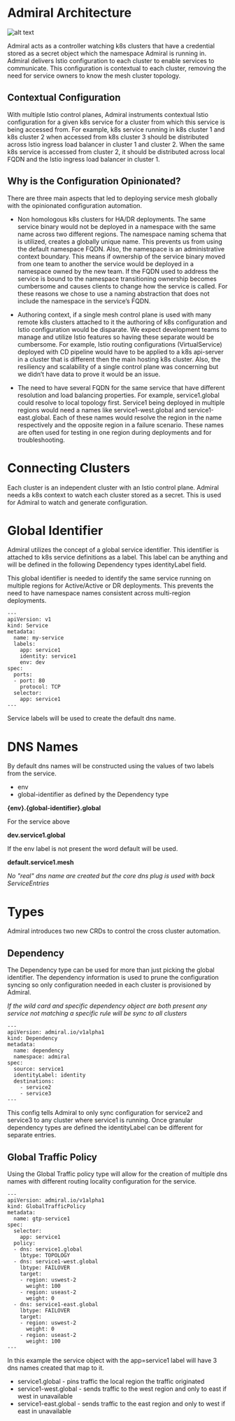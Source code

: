 # Admiral Architecture

![alt text](https://user-images.githubusercontent.com/35096265/65183155-b8244b00-da17-11e9-9f2d-cce5a96fe2e8.png "Admiral Architecture")

Admiral acts as a controller watching k8s clusters that have a credential stored as a secret object which the namespace Admiral is running in.  Admiral delivers Istio configuration to each cluster to enable services to communicate.  This configuration is contextual to each cluster, removing the need for service owners to know the mesh cluster topology.

## Contextual Configuration
With multiple Istio control planes, Admiral instruments contextual Istio configuration for a given k8s service for a cluster from which this service is being accessed from. For example, k8s service running in k8s cluster 1 and k8s cluster 2 when accessed from k8s cluster 3 should be distributed across Istio ingress load balancer in cluster 1 and cluster 2. When the same k8s service is accessed from cluster 2, it should be distributed across local FQDN and the Istio ingress load balancer in cluster 1.


## Why is the Configuration Opinionated?

There are three main aspects that led to deploying service mesh globally with the opinionated configuration automation.

- Non homologous k8s clusters for HA/DR deployments.  The same service binary would not be deployed in a namespace with the same name across two different regions.  The namespace naming schema that is utilized, creates a globally unique name.  This prevents us from using the default namespace FQDN.  Also, the namespace is an administrative context boundary.  This means if ownership of the service binary moved from one team to another the service would be deployed in a namespace owned by the new team. If the FQDN used to address the service is bound to the namespace transitioning ownership becomes cumbersome and causes clients to change how the service is called.  For these reasons we chose to use a naming abstraction that does not include the namespace in the service’s FQDN.

- Authoring context, if a single mesh control plane is used with many remote k8s clusters attached to it the authoring of k8s configuration and Istio configuration would be disparate.  We expect development teams to manage and utilize Istio features so having these separate would be cumbersome.  For example, Istio routing configurations (VirtualService) deployed with CD pipeline would have to be applied to a k8s api-server in a cluster that is different then the main hosting k8s cluster.  Also, the resiliency and scalability of a single control plane was concerning but we didn’t have data to prove it would be an issue.  

- The need to have several FQDN for the same service that have different resolution and load balancing properties.  For example, service1.global could resolve to local topology first.  Service1 being deployed in multiple regions would need a names like service1-west.global and service1-east.global. Each of these names would resolve the region in the name respectively and the opposite region in a failure scenario.  These names are often used for testing in one region during deployments and for troubleshooting.

# Connecting Clusters

Each cluster is an independent cluster with an Istio control plane.  Admiral needs a k8s context to watch each cluster stored as a secret.  This is used for Admiral to watch and generate configuration.

# Global Identifier

Admiral utilizes the concept of a global service identifier.  This identifier is attached to k8s service definitions as a label.  This label can be anything and will be defined in the following Dependency types identityLabel field.  

This global identifier is needed to identify the same service running on multiple regions for Active/Active or DR deployments.  This prevents the need to have namespace names consistent across multi-region deployments.

    ---
    apiVersion: v1
    kind: Service
    metadata:
      name: my-service
      labels:
        app: service1
        identity: service1
        env: dev
    spec:
      ports:
      - port: 80
        protocol: TCP
      selector:
        app: service1
    ---    
Service labels will be used to create the default dns name.

# DNS Names

By default dns names will be constructed using the values of two labels from the service.  
- env
- global-identifier as defined by the Dependency type  

**{env}.{global-identifier}.global**

For the service above

**dev.service1.global**

If the env label is not present the word default will be used.

**default.service1.mesh**

*No "real" dns name are created but the core dns plug is used with back ServiceEntries*

# Types

Admiral introduces two new CRDs to control the cross cluster automation.

## Dependency

The Dependency type can be used for more than just picking the global identifier.  The dependency information is used to prune the configuration syncing so only configuration needed in each
cluster is provisioned by Admiral.  

*If the wild card and specific dependency object are both present any service not matching a specific rule will be sync to all clusters*

    ---
    apiVersion: admiral.io/v1alpha1
    kind: Dependency
    metadata:
      name: dependency
      namespace: admiral
    spec:
      source: service1
      identityLabel: identity
      destinations:
        - service2
        - service3
    ---    
   
This config tells Admiral to only sync configuration for service2 and service3 to any cluster where service1 is running.
Once granular dependency types are defined the identityLabel can be different for separate entries.

## Global Traffic Policy

Using the Global Traffic policy type will allow for the creation of multiple dns names with different routing locality configuration for the service.

    ---
    apiVersion: admiral.io/v1alpha1
    kind: GlobalTrafficPolicy
    metadata:
      name: gtp-service1
    spec:
      selector:
        app: service1
      policy:
      - dns: service1.global
        lbtype: TOPOLOGY
      - dns: service1-west.global
        lbtype: FAILOVER
        target:
        - region: uswest-2
          weight: 100
        - region: useast-2
          weight: 0
      - dns: service1-east.global
        lbtype: FAILOVER
        target:
        - region: uswest-2
          weight: 0
        - region: useast-2
          weight: 100
    ---

In this example the service object with the app=service1 label will have 3 dns names created that map to it.
- service1.global - pins traffic the local region the traffic originated
- service1-west.global - sends traffic to the west region and only to east if west in unavailable
- service1-east.global - sends traffic to the east region and only to west if east in unavailable
